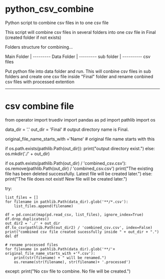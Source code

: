# python_csv_combine
Python script to combine csv files in to one csv file

This script will combine csv files in several folders into one csv file in Final (created folder if not exists)

Folders structure for combining...

Main Folder
  | --------- Data Folder
                 | --------- sub folder
                              | ---------- csv files
                              
Put python file into data folder and run.
This will conbine csv files in sub folders and create one csv file inside "Final" folder and rename conbined csv files with processed extention

------------------------------------------------------------------------------------------------------------------------------------------------------
# csv combine file

from operator import truediv
import pandas as pd
import pathlib
import os

data_dir = '.'
out_dir = 'Final'   # output directory name is Final. 

original_file_name_starts_with ='Name' # original file name starts with this

if os.path.exists(pathlib.Path(out_dir)):
    print("output directory exist.")
else:
    os.mkdir('./' + out_dir)

if os.path.exists(pathlib.Path(out_dir) / 'combined_csv.csv'):
    os.remove(pathlib.Path(out_dir) / 'combined_csv.csv')
    print("The existing file has been deleted successfully. Latest file will be created later.")
else:
    print("The file does not exist! New file will be created later.")

try:

    list_files = []
    for filename in pathlib.Path(data_dir).glob('**/*.csv'):
        list_files.append(filename)
    
    df = pd.concat(map(pd.read_csv, list_files), ignore_index=True)
    df.drop_duplicates()
    out_dir2 = './' + out_dir
    df.to_csv(pathlib.Path(out_dir2) / 'combined_csv.csv', index=False)
    print("combined csv file created sucessfully inside " + out_dir + ".")
    del df

    # rename processed files
    for filename in pathlib.Path(data_dir).glob('**/'+ original_file_name_starts_with +'*.csv'):
        print(str(filename) + " will be renamed.")
        os.rename(str(filename), str(filename)+ '.processed')

except:
    print("No csv file to combine. No file will be created.")

